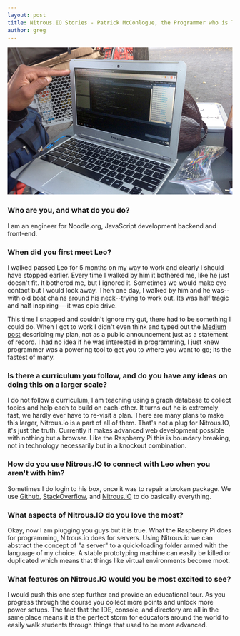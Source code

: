 ```yaml
---
layout: post
title: Nitrous.IO Stories - Patrick McConlogue, the Programmer who is Teaching a Homeless Man How to Code
author: greg
---
```


![Leo and his Chromebook](/images/leo_chromebook.jpg)

### Who are you, and what do you do?

​I am an engineer for Noodle.org, JavaScript development backend and front-end.​

### When did you first meet Leo?

​I walked passed Leo for 5 months on my way to work and clearly I should have stopped earlier. Every time I walked by him it bothered me, like he just doesn't fit. It bothered me, but I ignored it. Sometimes we would make eye contact but I would look away.​ Then one day, I walked by him and he was--with old boat chains around his neck--trying to work out. Its was half tragic and half inspiring---it was epic drive. 

This time I snapped and couldn't ignore my gut, there had to be something I could do. When I got to work I didn't even think and typed out the [Medium post](https://medium.com/architecting-a-life/fee8f3ee97a0) describing my plan, not as a public announcement just as a statement of record. I had no idea if he was interested in programming, I just knew programmer was a powering tool to get you to where you want to go; its the fastest of many.
<!--break-->
### Is there a curriculum you follow, and do you have any ideas on doing this on a larger scale?

​I do not follow a curriculum, I am teaching using a graph database to collect topics and help each to build on each-other. It turns out he is extremely fast, we hardly ever have to re-visit a plan. There are many plans to make this larger, Nitrous.io is a part of all of them. That's not a plug for Nitrous.IO, it's just the truth. Currently it makes advanced web development possible with nothing but a browser. Like the Raspberry Pi this is boundary breaking, not in technology necessarily but in a knockout combination.
 
### How do you use Nitrous.IO to connect with Leo when you aren't with him?

​Sometimes I do login to his box, once it was to repair a broken package. We use [Github](https://github.com/), [StackOverflow](http://stackoverflow.com/), and [Nitrous.IO](https://www.nitrous.io) to do basically everything.​
 
### What aspects of Nitrous.IO do you love the most?

Okay, now I am plugging you guys but it is true. What the Raspberry Pi does for programming, Nitrous.io does for servers. Using Nitrous.io we can abstract the concept of "a server" to a quick-loading folder armed with the language of my choice. A stable prototyping machine can easily be killed or duplicated which means that things like virtual environments become moot. ​
 
### What features on Nitrous.IO would you be most excited to see?

​I would push this one step further and provide an educational tour. As you progress through the course you collect more points and unlock more power setups. The fact that the IDE, console, and directory are all in the same place means it is the perfect storm for educators around the world to easily walk students through things that used to be more advanced.
